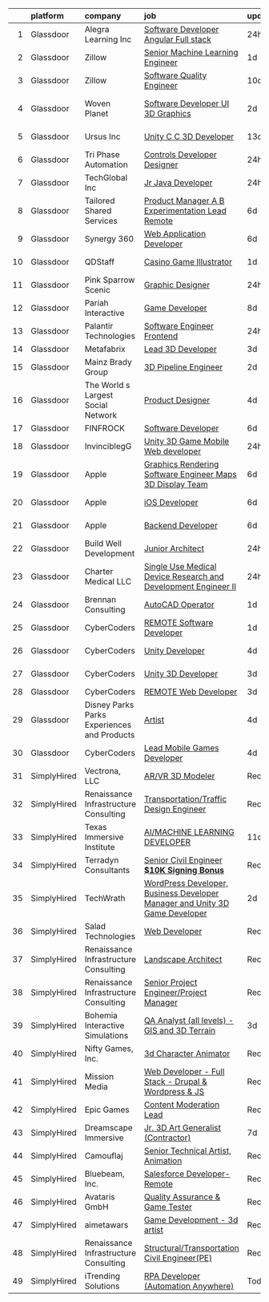 

|    | platform    | company                                      | job                                                                                                                                                                                                                                                                                                                                                                                                                                                                                                                                                                                                                                                                                                                                                                                                                                                                                                                                                                                                                                                                                                                                                                                                                                                                                                                                                                                                               | update_time   | location            |
|---:|:------------|:---------------------------------------------|:------------------------------------------------------------------------------------------------------------------------------------------------------------------------------------------------------------------------------------------------------------------------------------------------------------------------------------------------------------------------------------------------------------------------------------------------------------------------------------------------------------------------------------------------------------------------------------------------------------------------------------------------------------------------------------------------------------------------------------------------------------------------------------------------------------------------------------------------------------------------------------------------------------------------------------------------------------------------------------------------------------------------------------------------------------------------------------------------------------------------------------------------------------------------------------------------------------------------------------------------------------------------------------------------------------------------------------------------------------------------------------------------------------------|:--------------|:--------------------|
|  1 | Glassdoor   | Alegra Learning  Inc                         | [Software Developer  Angular  Full stack ](https://www.glassdoor.com/partner/jobListing.htm?pos=101&ao=1110586&s=58&guid=000001814c653671b3f232bb0a29cf74&src=GD_JOB_AD&t=SR&vt=w&ea=1&cs=1_78f32c7b&cb=1654844110827&jobListingId=1007929843074&cpc=AF02A8F32FEE2001&jrtk=3-0-1g566adkv3c4o001-1g566adlfgsq6800-fe71588f03acf390--6NYlbfkN0DeXU0vMxLyKhfauY-dgUBa_3v1DHLtGGo4EP_Dl8CiY1CXhE0AlsdbQP8F-HUh3unXUbXDM6rIhtB2tbbH9VS37BVq46Fq_-1l6W4l6zs05xS_ibQQEDnONg1Ba_j71sVkslaJYzG_GPok2xdaYvHCpx0FDBly0swwunEwOeW2ctJNjF7qDLmZ_hjgpMDlSROdp5ihTZovHx8rDwO7EffyUH6anZ1k24jOOFRJ2r1JP7kZwGh6SOtndNcLq07JdMlh2STP5RK47UWzGQpyGN6O4II7_p2XKvFmZUEMIMXJWhK_64p8wFmbjmwvAWvP5hQG8nxwVTXMFgM-elCDPSlPTK5W05PgoYbhu3CdIuq76v_lLcI-3ruPCqvv9Dgyb3hRXz79OQfvyunyJgj2NQBC_qBz1DJytB7OhfoABnM78TD_sUH-tPp3zQmDSCLXzrXEZm1pweObYleGDpI23CrBW_W47b2dBWmwMnG-U_Zj9sAQW1E3t0rbJkjUghP1AgrcEWVIOz2jWQ%3D%3D)                                                                                                                                                                                                                                                                                                                                                                                                                                                                                                                   | 24h           | Provo, UT           |
|  2 | Glassdoor   | Zillow                                       | [Senior Machine Learning Engineer](https://www.glassdoor.com/partner/jobListing.htm?pos=119&ao=1110586&s=58&guid=000001814c653671b3f232bb0a29cf74&src=GD_JOB_AD&t=SR&vt=w&cs=1_49501854&cb=1654844110831&jobListingId=1007926672058&cpc=334ABAF5D42DC775&jrtk=3-0-1g566adkv3c4o001-1g566adlfgsq6800-f58bb90c6c853c40--6NYlbfkN0ANMurRYyPEXg08u6OamUd1Mvhk-zhFSGYIZgoJR86UvYL2v6MoUqae-sD5DnU21voPyVa6BoluDOKKO4eOqrhqm2nP6t8f9QUM8ccbvWuZPkyP4L3Xg67YwgqoNRre8Gk282CO5XQrI5dJZ52fhQgoWHTf1ATirQYRl1nAlvSQ3ipFjwWg4femUJ7Z4OHW2WT6sVOLmQoI25B4Zv4FfvQxNk6-1dPxa9I7j4rJJbFAHlRjSqRaOd0EWRSFWy3L5Rl1kRJXbQD3guLzc9dvvA8jfJDFX1KvJ8de-1fm-RH5ftVCikDseEDYotA9qForSNkpnFkTkA60eB-cX6XBL9Xr5Gbjj6HRunS8OyBgAVCesb4R34-wwuD9gu2rQ1SSeKMbPzFNkKKf9AQqEfFT_cPVl7CVAcIG1TREXbarB80V-J9A-pkgIUtyIk7Czode2t4_DRshEZGP0qfFMvFIJHf7JqPykLICG8w4bRu6CeyMlUbVQe8T_pi5AlO3QNS9SkjBvbyhDMaCl7G2TlNvwFu9DjmzlP7Bvwl2wikoE3X1dx986nDub5WBjcOmYsIQSQkGYQvb2KGZSzgkF1WfB-5zf44ztvDAWHJ6rBEtAE8-EkjQwsWEF79BYuq-Wssnc5P2PNKTa2mOFcjGKgwCVUpBkKhejSYRvNVBAqLMa87OR7Nnp_QT4E95J1XKvNYRc49_YeUsSY6rQOmsbYOmV9S42Hm55iM6MG0j6enVFwZ1UyQ8f_wF6onbnfZbjYd295AGWSE8LRS_Zad5l8w86sC1mUzUzz09YgEY5-g8zx8G5LNUpjkiEUEAPtkJy7Hmcv25jixKLRWDIG___n_6735c_nzN9932RmjaVodDMdyoHFImC1N1DEm6MFIQu6hJQrw%3D)                                                                                                                                              | 1d            | Remote              |
|  3 | Glassdoor   | Zillow                                       | [Software Quality Engineer](https://www.glassdoor.com/partner/jobListing.htm?pos=123&ao=1110586&s=58&guid=000001814c653671b3f232bb0a29cf74&src=GD_JOB_AD&t=SR&vt=w&cs=1_a0d0886c&cb=1654844110831&jobListingId=1007903539024&cpc=AC285F3A3ECA6BB0&jrtk=3-0-1g566adkv3c4o001-1g566adlfgsq6800-f94e7cb76e16a136--6NYlbfkN0ANMurRYyPEXg08u6OamUd1Mvhk-zhFSGYIZgoJR86UvYL2v6MoUqae-sD5DnU21voCeehaqxgPBvv-vrK1iUHYP4IrhvIHOqpMsvD-S57RtHKpCAnPqvabcIrSbRSAiZTkezXMopQxpTTHo-RuVqASqzQ6Cbw3QEU4zMjC6LdoKs3E8crLZevT1Bs3SMQA7b50RXo-fELfb0kfA91aLdb8HjzgkE_h22WAwSPyjZwWcvsYUJTn6qznGF1a7folVx0rU_9hqSD6_3W74Cg4sc68mccsgc7boIJL-VwJmkLxJD7O_vwoWCPCfN_BckeKuDm6kMBT8bd-jLWo9d0Kh-jusSCJSAuGfCiomU8kXYD0pom3-nQN7W4wnDLolr_5izYQCFgEnveXOCaoh6ILP87xYahNSlk8HAEljDX2G7eeCPLpGMOgUyKLWujhu9lvBczJz4lvVzUeQ7rxvV4jm73SXT_t1fOXU4gX07J3vpy8KnmLhZ_-UM6tUfudj6DtvOC9kIyNPcRwEp3Hlaj2E7IyZm1GgqDcqqLWqury-LiS2RnHwCNkzXVbO7XtV7bInDRB8JuxiL9zkK1Xda8QChot9jeUMRPU7DWHs8WP-pScWc7BCjy3vb04y_IL43KwxL9chGj7XGHomOPEqnP3gvCBUgUHeT7ER3UI2ZKQocNKgIV9Hv1Rz9WKJhou4uifpvNlQuKtWwPPs7Dqm7nECk7V0UjEaCjnDQ3p1DfYMq1NLqgn8lRGseut1fVel4FdzmLgk6yKRm3GypwWfJdSCoepS3q__bj8bk4-029oDNwEw06_XNNSRaTl8-ioadUSY3xrmMRk1s-j1u3GWXgmoYJ_syP2i2Qi5vCC9770VhCZm3u9i5LYYuMwct8MHgv_lIGXl6U6WzSUPzHUldv_Cl-72AaoRZmqpYM%3D)                                                                                                                     | 10d           | Seattle, WA         |
|  4 | Glassdoor   | Woven Planet                                 | [Software Developer  UI 3D Graphics ](https://www.glassdoor.com/partner/jobListing.htm?pos=109&ao=1110586&s=58&guid=000001814c653671b3f232bb0a29cf74&src=GD_JOB_AD&t=SR&vt=w&ea=1&cs=1_3fadad03&cb=1654844110829&jobListingId=1007924957263&cpc=20E46BB5786CE82A&jrtk=3-0-1g566adkv3c4o001-1g566adlfgsq6800-28b9a5d88495881a--6NYlbfkN0DSgjPPcnEdvoK3uuxfISLALE6pB1FR7YSHOr_tSg5_QCn410VK5Ds4sai37YL-FnFQsRRoouHb3ov-82YCWqClZ54BIa3EZumk2cXgxyV1LbFm_9j9_PQ7pMJF3yRQRye0MKRZoAT4n4QesstjMqLrEOVJpPfsYZz509yyu94iP0AU9Py5fHyPkBHAgOqCAslh6Ngj5bX5KW6tMEqvfr-zCEiXQpAuiCB258awcFeYGHC_dZokxAPEfsPY0riOBWwguOYUj4SoCgSitoWrjrFsFKAMkcCNuZWUqPCjIldM2DHyQEiytD9AGsvvzflWDL9sbxkFZ-ke8FJAuFcSunY7KLvwXUK9gjn6oqpNN5XnpG1Y4SpQE__1hgq8HtYC4fWf2diOAHjTYiy-TzoJdaK9C4QS83kfwpNs8ScR5iItxb7hFkb2qrhb49KUwJh0AZYbqmvlTNMq5I4fH1BINFF7GWZoGFaSkdsQnsWrEouYIMbuZ0gNOr8UG1T3_PgtFDxjl_OSAJuTBBXvYpk2tvGfStoa8ZV6B1TRxOsICtm7Fu6j17IjB6ezKHM7WG8oTvGUj4KjkmRINQ%3D%3D)                                                                                                                                                                                                                                                                                                                                                                                                                                                        | 2d            | San Francisco, CA   |
|  5 | Glassdoor   | Ursus  Inc                                   | [Unity C C   3D Developer](https://www.glassdoor.com/partner/jobListing.htm?pos=126&ao=1110586&s=58&guid=000001814c653671b3f232bb0a29cf74&src=GD_JOB_AD&t=SR&vt=w&ea=1&cs=1_1541da6d&cb=1654844110832&jobListingId=1007899085214&cpc=9C2286EA3771AAF6&jrtk=3-0-1g566adkv3c4o001-1g566adlfgsq6800-e94ba3e8f5e09dfd--6NYlbfkN0CT8vBT9H5mqECx2dfLV_FONLPDKpIRssxVwtj05Tmm4rA5I0VNOPdM1oYsK66ov5pDGOLJHGnDLBGJyQ1GPi5-bziv7MwQqUEBr1DOUreN8GzYgEC_gJlyWgSfTpdGPPjD4QSlY1HIR-NFpcoAXS27VgnrBDy-bqdhYISd3i7bD79cjzAdSEJN2VeD1TohrI3Kl6f4QCjwczBeNwLH492qEibsIYUqUqv1obeyjhm_U6tXQQQYMvB0oqKZB-4clx3_VDDAtfbIzk20XcGIijaVf1iB5mIjDtsGc4bWVqeZW3rlvCylL6PtwqdlxRLcC_tusSnNKVurm-c1d-GjwcYDbIZNJ-DYqS4hw0VrJlq6llBSDVc-Juf__BadU0uzlxcgotLz-PTagkCbRMooCz2tqROxSl77ccmnRe8YFBMa5JaGtHwi2RJKsPo6Q8-wOUWNO2badF__AL8lRiR1jB6wgrkY_tnA_IeFTvDxZhrC81D_lzWPcFI6fRR5ZUwzHCUoQHCzFiIRJRZLB28Np8LnMXi3pqt_NBTEBGAVqWpvlX9J3DOm2olZb00DAAG0oLbxu7yRXkKhWaIhGS5cYPP1hokYoUaaHXMsnt3M26NOcRl6OHWSiSA3cj46xPfaVvlG4irolfK9IFGKfeoumZiJ-Vzu-EjJR6hMh3z318LNDpF2qHCsrtNaTdQejTUAg_IJFhSxWw87S8VqvwXssRMKiFzvfrjuAAG8aw2BIDH5KBYzjmaKsg53dW7kY1GSluKArM9vCKxkqBNMyeiTPFga9Yx3NFW-1QMu-gKQIqce4z3UCS0_DiOMn5I70skVx5sJoVMSNIi63gi5ZCq4e9unHXRnJBzdY-hy9N_nJDR6EwxTYo_RWwzLqr3OGshKlSqXsH3u5tbnJlTsk0K0ScQM0aco8d031oh-eb_C8xcvoUdcrxU9WnjPN968XKdDsHk_W-SGFik4cdkRHYIXR37EUPtvJdl6mzcURh_DSLG8TibRILqhDPo6hUfgx-LWb9E%3D)                 | 13d           | Redmond, WA         |
|  6 | Glassdoor   | Tri Phase Automation                         | [Controls Developer Designer](https://www.glassdoor.com/partner/jobListing.htm?pos=113&ao=1110586&s=58&guid=000001814c653671b3f232bb0a29cf74&src=GD_JOB_AD&t=SR&vt=w&ea=1&cs=1_7c1b19f1&cb=1654844110830&jobListingId=1007929589923&cpc=C63BD00756FD6F58&jrtk=3-0-1g566adkv3c4o001-1g566adlfgsq6800-8d09f9d010f490e1--6NYlbfkN0CQHeUUtLGxbNXNNCq4b50bH12M23EqutfZDlZ6wGjpmrBKi_qnYVUVVgIsr62hq1gjo22iELGN0UVh9Sm4u0O9GeT2zcxFZKmTdAvU2uYp3OBEwZrLqEOKcWfwFIzHGUple8ux9dcBz522AmxI7ggpR0cqKuAnP2AxPppPIE1EFkWI9uGf5iJgS3MOXGyrbSHC1Glk1vupTwz1l9JU6C76kn3GMYDgPABpRilrrgO4doxWu348WxmL5O4TVqns-jC9H06zn9liJrbYI91DF6cAEq9T1dfU3hPcD3IPNt0ue3lzol-eGsuBNwAGHmRMWBT9Q3uLwWOGjC4woSMNLWW1ielRRrz02Joh-xM9ZsT_Q-Jz-kF_2O96L5NrsIRKbSnKFsC_mMPhDp2eJ5-4Tkk_kBSP-rvL1Kaaeda_6Tww-Lss8P0hQGC4MAEavauisoxW9fcwMmEmyMsQ5wM7cNGoSa-xy_qocgDADVFf1LVZyY2uLOBfdF9Xue-sEbdmFek%3D)                                                                                                                                                                                                                                                                                                                                                                                                                                                                                                                                              | 24h           | Illinois            |
|  7 | Glassdoor   | TechGlobal  Inc                              | [Jr  Java Developer](https://www.glassdoor.com/partner/jobListing.htm?pos=112&ao=1110586&s=58&guid=000001814c653671b3f232bb0a29cf74&src=GD_JOB_AD&t=SR&vt=w&ea=1&cs=1_4ac2328c&cb=1654844110829&jobListingId=1007929309014&cpc=280AB1FAEDD8D536&jrtk=3-0-1g566adkv3c4o001-1g566adlfgsq6800-65004001ddacaed1--6NYlbfkN0C-q6iYe66_FLQy3U-sZg-V_VpG3fQBKf_hrSCPEHFKv3DtpHCCWyd_ALlnLXUaebrYZfbf66vD25OD_n5n0M0o8n1VKLxFiOOdzupOky8GPjU2VkAxrDVqqvZJ2TFvCxssQbY-oFDByT6O0emYP8uxJv-4ht7Y_Skr8nqL7AgEqi7R9ezjzOLeGTxi5jcdh12F4LE3LpVFKfhTtACrHsH7usUVLOcjiNJ3RtQ0W3jI6TWCv3H-BhwJjcL6fXAqTftHgcI5bXfpEPuXGM77dOjnvXWajtd4N_nsUTrirtq3X3K0vhyfY7BlL-7N7eayc1V3WfKkZ4E9l9UxvjwGWPqvDArNj7BU2K1A_voAlhgV_5Ta8pmAnjD2KahuiEd-ERtFTdoypQBDlA-cCYhXezaT5JCG9NKo0uHLml-U_dkbbrXakn6QvcQdRfVz6y0I8Kzl5vdF9H_V2gB-4QTgDTct-h_rTfklU0rKz5X-ihILZWXSZXIwWF-tXfg6zPzIDPYVjGoN7g028w%3D%3D)                                                                                                                                                                                                                                                                                                                                                                                                                                                                                                                                         | 24h           | Silver Spring, MD   |
|  8 | Glassdoor   | Tailored Shared Services                     | [Product Manager  A B Experimentation Lead   Remote](https://www.glassdoor.com/partner/jobListing.htm?pos=116&ao=1110586&s=58&guid=000001814c653671b3f232bb0a29cf74&src=GD_JOB_AD&t=SR&vt=w&ea=1&cs=1_48087574&cb=1654844110830&jobListingId=1007916655961&cpc=07D58528F3898F33&jrtk=3-0-1g566adkv3c4o001-1g566adlfgsq6800-be65ccadc094e95b--6NYlbfkN0DELCg_S3G9_8g6W6HoqrIAt3gCrlnXlT-cExOrTR-yNglw4qW4531gctsQ99vGuTpowmxEVmCymgVL6MnKHNg6sH8_2iKiRH8DlgrJY-EYd22hP2aMkMvqKJ3EPSr3fhAlqeVmiDW2wLZUA_Ez3R4Cl_sdUhIyrj5bazX_xNK-v1oAQIr5iuMX2KIH7nJDfbxsYIPDw0GNldBBWyib6ienDMuqC-hewcUmvdqQigAPsv5My_dz1ldmRVx7HvI_TNMMJ8WCLNwP_1qnffzBSUdXGuuF7PadwBzA_4D4jJAOU9MyeTDU7JmL1cJZpduQHWyOai0m2bN9WRWIFwN0O71kgCe3sWHm4ClgZa4aJrn_6LlqiT_SJsbNIRFKuPFwWRP0u8RY9kjlbCnE7cKohvc0apZujGHBlHsGI5Ed4P7pkCAMLsyQfbCR0l-LcVBZIIEQHvbCM06pbR93oUl9XWYvrhrqPKh14mbkPj06xEANPmFBWsrgXnPfAS9A6Aly5pxR3_ZjR_K_RRaXy5vDFnpFwXgR7NQrXmhjyDvSkeMrTS8nWkU4Xc9J)                                                                                                                                                                                                                                                                                                                                                                                                                                                                     | 6d            | Remote              |
|  9 | Glassdoor   | Synergy 360                                  | [Web Application Developer](https://www.glassdoor.com/partner/jobListing.htm?pos=110&ao=1110586&s=58&guid=000001814c653671b3f232bb0a29cf74&src=GD_JOB_AD&t=SR&vt=w&ea=1&cs=1_2d3a1eb3&cb=1654844110829&jobListingId=1007916078773&cpc=5FEB1BEB8E14EF52&jrtk=3-0-1g566adkv3c4o001-1g566adlfgsq6800-29ccddcbc13599f4--6NYlbfkN0D3144mSAre_s2DyY13LhQs0VT40Ny06JpOHOzDNPfCMOPtH0hK8WyPBEVs6-RgPgnDufC31XtsuCJqo2t82BuI4oDEEYmSSiJecdWdwZ5OkPEEIKfQITnmixD97aXNUSMzjoxhCKQuq1KRbgfrOJ90P5KGiPcJ5p4rhkZ_0KPveUBLie4BHOSvCqtR9KEzhcXEDuWkHQu-6_mjRuz0vFin5RFVDSCXXLNxK-2byq6QOEgsWUmy1ttAa7QbbXzCjqMquuazNntQn59HmGcDVbBEBoy2rKPQmcLimSXKvnwWkIzwVO5Lk3CWw-RSZI_d-G5-hupasZuNcFc9rW--iWMO6nXTjJ5E3y8f3C6hj_6khKiuXmhx2Y_uEq3dj0HW2zNXJ25eBixPxCnCvUsZntts9ljfcLiHrd44sj7dBjpZXOdttjkFCNfKRpTDUzjifUYdzBaaBAgIgm5OYInFjdISNQNxlv2eZRfGOE9Ao13TEfo2anqTP5MyqBUCBvDgoAw%3D)                                                                                                                                                                                                                                                                                                                                                                                                                                                                                                                                                | 6d            | Remote              |
| 10 | Glassdoor   | QDStaff                                      | [Casino Game Illustrator](https://www.glassdoor.com/partner/jobListing.htm?pos=121&ao=1110586&s=58&guid=000001814c653671b3f232bb0a29cf74&src=GD_JOB_AD&t=SR&vt=w&ea=1&cs=1_b7cfc166&cb=1654844110831&jobListingId=1007925681459&cpc=1FDE87803EF93CD3&jrtk=3-0-1g566adkv3c4o001-1g566adlfgsq6800-e63c32287e53ef2b--6NYlbfkN0BK9GXDcakwdiqmeo8o-2GvkYnmPkq7xevAHdeF_847qgEqLohpJSeR2Dnm78J3U8H8O3cWcofIO70AJcWixlFJnvFYf4giE1fFFkwuS-1hvwGaV5KleI9pdBv521xfIEloftKi1RxKA_cOAC25heA2F6bp6_LjfMi_nyHahfMOHPtmaYXwDkdk6Mlr2L6arVUNx_qSQxLZoGLHpo9Taup6f04OVvegWk_1XgufEEKuodz4F6g9ETzawixlRxfRpsvsQlsfSkXfGmtkCiJqoX3k3rfOLmL03N9IUenYagzf6C4KgI51O9I_zZq63eQW6Tk-1rIxhATwyeyLym0ZRbe8YSUsV9kWXKbIxS1A-hZ3hxW3SkqTcKEBZqrVvWu7jM9FMzeonab6izWZwZ3eWjB8jrWT-cyn2sYoFwNm6oBHfTw0zx0uLauHDYURrD7R2bzB5y2wbnesTHC2xvDfxg0Stqu_CSdJbi6Gql0Lkh-2DQ%3D%3D)                                                                                                                                                                                                                                                                                                                                                                                                                                                                                                                                                                    | 1d            | Escondido, CA       |
| 11 | Glassdoor   | Pink Sparrow Scenic                          | [Graphic Designer](https://www.glassdoor.com/partner/jobListing.htm?pos=111&ao=1110586&s=58&guid=000001814c653671b3f232bb0a29cf74&src=GD_JOB_AD&t=SR&vt=w&ea=1&cs=1_e264b9eb&cb=1654844110829&jobListingId=1007929405939&cpc=923E3B470662C757&jrtk=3-0-1g566adkv3c4o001-1g566adlfgsq6800-5c8366d5818b83f4--6NYlbfkN0Dx3r3E47sSe5bB3PIy1uzBZvlB7xy2NhfhZMlxQTsxrNljbzALwoFlrewdAEbT_BjWf_UJaXqjfl1pwidFlsDDb-VHqssV5lrL2vhB7EjWSz8ZtgTl2aW1o1y2E6Qcmd0kn0UG8s_4UjskePX8E7NFjvBjbRW6id8AAgfWSLxYpZfaD2gNEfZKOASrvNhupef4JHE_r7cibK1rU9JaUdGlZsvYNBGrQfWaLSaxvzGolzZiOIKK6VXvzFNsun_eqKkhnBNvAMheFOOikILBFdmxIC6b2-l5WV8F-fQUNr7hKWd-JvapKihPAcB0DvcSH_EY0p7DabSpmLIxzZvRJyTWz0Kzliq62kVsBWWuY6OeOaR2k6uzXYoOkRPbOH49N_xvICCLXMQr3Z20xxmn7kbVhHYKbrJrdlRa3Z7Six_pJxhoe79PwPadaN2YHtKaETMTyLTZgsoDJ8lGuhUaKepF8PaILgqgu2yudz3vfN-Jr35JetU5jueOSXDAt474TeFb0OgTQhLH7g%3D%3D)                                                                                                                                                                                                                                                                                                                                                                                                                                                                                                                                           | 24h           | Brooklyn, NY        |
| 12 | Glassdoor   | Pariah Interactive                           | [Game Developer](https://www.glassdoor.com/partner/jobListing.htm?pos=106&ao=1110586&s=58&guid=000001814c653671b3f232bb0a29cf74&src=GD_JOB_AD&t=SR&vt=w&ea=1&cs=1_4a5acca5&cb=1654844110828&jobListingId=1007910497616&cpc=D39918EEEC7506B0&jrtk=3-0-1g566adkv3c4o001-1g566adlfgsq6800-4d2685c642961731--6NYlbfkN0BBGG9LMNqL16EzDx9S3nKk4b6IwprgSJginr0DZD_oW-LxatidhHjS4P3_5EjShmhzwsonSR2_V2F8JMWJbwjba8XWc5lwGNhNl4SNeOpHYBRFuSPhRIt78DK3aF4WVE-4y1fkn_xFbWj6yS-mZSJPHrU9M6MHJOf6odO2OrWxSU9hPiLT1c1Xr2svOeZ8ktumGomdVV-UNyQWw6RA9Tsd70jiXDU2BuuuAEj4d4WBGX97Buf50KzxpBHpg316P3PdC419pdVaBW8xUnIIGYOFbIoQ6TJQNGoDYyu7SEsgMvWCMo-RtcwYtfQ85MwDBj9V5NI1sC4iIggIKYiHAxbNfnKDB-KGxXbgAWpMBLsBfwAlgJ5tbTU6V2IH2VWOQUUsihZC3qGy1dNJNhNmwwcZ_fHttZL-b3_cvUxOZc8FtNSo2FwfvkylBBVbgPT7knc8UVDDtVLybOEAWfp2wJArvgMnIDduss62iWIVgrX7m07k0mqlB6_ipUETz4vHCHI%3D)                                                                                                                                                                                                                                                                                                                                                                                                                                                                                                                                                           | 8d            | Brooklyn, NY        |
| 13 | Glassdoor   | Palantir Technologies                        | [Software Engineer  Frontend](https://www.glassdoor.com/partner/jobListing.htm?pos=114&ao=1110586&s=58&guid=000001814c653671b3f232bb0a29cf74&src=GD_JOB_AD&t=SR&vt=w&cs=1_1f73dee5&cb=1654844110829&jobListingId=1007930207128&cpc=92BEE8AC7E71C1CB&jrtk=3-0-1g566adkv3c4o001-1g566adlfgsq6800-a50c63a3bd3799af--6NYlbfkN0Brd2bbJv--kwJLf5E6dthOUocw0FyT9949Kzz66cUevmgVuLUFWYj_raqBL5h1rfaU3vuMjCM91gnsmKD6UNkX5nHIszbWa3oAJfeziFkNgyB5LKWfdQyvKx4OtsT51lNKuAhgqzn3h1tPU8IGWRveQIG0_ppnUfW4mwh1uCi6N0K85J_W9PKXONw7yGt2vDfa2eTc5qBGN9d2zA0f9vSKEIOzL6okXy4r_F8o0AVvOXvFcxz5NK-J_447cStuSFlb0w9d_AyZLoosIkmdeswwgx2M7wg9lSl4hmC9ESvhppxUeuDpsTbToVPPF-i7ReFHyeRe0fF7quPdN07EcM09lYszCC_ekt2E7yevV25zTRZ9gdqKdbVGAe2rAQnEXMaVPCd30epUL83P_wOInRrQF7Y3yJkjT3FAH8QyIWM74nRsZ1DfkN86mOQYxQR886M%3D)                                                                                                                                                                                                                                                                                                                                                                                                                                                                                                                                                                                                                   | 24h           | Washington, DC      |
| 14 | Glassdoor   | Metafabrix                                   | [Lead 3D Developer](https://www.glassdoor.com/partner/jobListing.htm?pos=102&ao=1110586&s=58&guid=000001814c653671b3f232bb0a29cf74&src=GD_JOB_AD&t=SR&vt=w&cs=1_289717f4&cb=1654844110827&jobListingId=1007921470273&cpc=2069669CCECE0501&jrtk=3-0-1g566adkv3c4o001-1g566adlfgsq6800-8f23bbf1d05fed2d--6NYlbfkN0B9-418cCXRzcGI1omC3v1wRgm_AezucpluatJafpVZg5tLBFTmiP1LYryusOQq5x4tbnpLUp2LsG59pwuWUC47fHq5RB7KXgVyaHnq-GhPWDKQcdvABMSbzvSdxk1G8Goj8UGjqZ8iLP0z5d81L8ntsDplyGWLBw1AygSrWCoVn4dsI3nt7EbYbOCnwwTm71aV2nsBqKSMEhadvhKf8dM5A0h4tAHpPEVkTwTFA_pZUizeujqHeBAZHSjQjJ-gsMWosvpxos8ie4PIKSf7cLgJBNGBBwjQ_S9nnxfObQcfgBZW_V-jzRMCu1BlaUVoEs5I25Dsp90A8p4maKzDymAMs-NwFiCrGPW1VDEV-GFp-VTDiP3AGBarPwRNpZnz-h7ldnKa6WmNVVHIbLR3OlJ0aNt1GTfA3ElbnhCKih9jMELp0e-an0lB3f9tLMtEfxHVoMjt3qUZzUHd8RWY3BQL9Y4huAfnkbsbmpa1P_ZhpoWWGGy2k2qNQhyaHU7iSQS-Dtx3wrBO8rFFFMd9OmI_M07CBHmDZY9jDYCrfSMeiTOqQJJj-B5iUvjrmzwENPr1Q1ZcB5TvirsIrvYJIo8DJwVoEND2b-PKlElSp4cIQA%3D%3D)                                                                                                                                                                                                                                                                                                                                                                                                                                               | 3d            | Remote              |
| 15 | Glassdoor   | Mainz Brady Group                            | [3D Pipeline Engineer](https://www.glassdoor.com/partner/jobListing.htm?pos=103&ao=1110586&s=58&guid=000001814c653671b3f232bb0a29cf74&src=GD_JOB_AD&t=SR&vt=w&ea=1&cs=1_a6fbc280&cb=1654844110827&jobListingId=1007924023769&cpc=BFE8C4BF51BDD557&jrtk=3-0-1g566adkv3c4o001-1g566adlfgsq6800-19e69a8eea02e56c--6NYlbfkN0AmBvT8mmb9xI3Fj7UxKkF4Cq8RZh4Va6i5lMeIN2RcgGASh7aFhimwCXUNgOpzN1fbJ1oBdpr8KHMtR0CV7Zq2RullAxWIL3pE3BDWV59ENUqakRDszZixYKhBkXpnqpQvqe1fgrLdNWUtqdFStxCtFPy6Wabm9-W5fOxJtdZMS8_ygq6xyQ55hH7eNBwfvRrZtsMqH9USX3bFUkCF3hAXSna937zSQb7b7DoHqBpdx7PsXMn6UgesXW0l1o98V0SgYX5GyI9lYkXJ_233Q4ELGs2jESdfNhhUao4XCrC7JLZKH-09Cr_cNpmKy4Tc_bBFo1RJNru3M7QyVjmvw10aIgefMkagn9X9pfEDAxDyXoFP1WPTItdnDfLp7Sc7x_RPu5Ze1d-QhxTq2FrFm-cDInVzTYHIUghKhus9IbN0_14LTnRZGanCp5LgKZhPljH-SuEH85cSwXC54bMDGK2WqMqsgqoHnHOcVER7EBM-ehVOcQxMz_HLywpAOACdWVGr96K6qCNL-w%3D%3D)                                                                                                                                                                                                                                                                                                                                                                                                                                                                                                                                       | 2d            | Remote              |
| 16 | Glassdoor   | The World s Largest Social Network           | [Product Designer](https://www.glassdoor.com/partner/jobListing.htm?pos=127&ao=1110586&s=58&guid=000001814c653671b3f232bb0a29cf74&src=GD_JOB_AD&t=SR&vt=w&ea=1&cs=1_450e259e&cb=1654844110832&jobListingId=1007919778634&cpc=0C139D4CAD5A6DB2&jrtk=3-0-1g566adkv3c4o001-1g566adlfgsq6800-b96dab85b70c811e--6NYlbfkN0DSgjPPcnEdvoK3uuxfISLALE6pB1FR7YSHOr_tSg5_QGIhoz_2VqUepdcKLBLI_zRrIAHopU8VcXiN2K5WYzQuzRXubOlda9syO9xU-UDS0E2mKqAHCFZibDgmlYl_Q6yAHMO6EetpMb1WYliDo4pMtyXiqHtqWraTYDMfl0iDtZ-0pG_RO-4Bds2M4GgQ7gaNt3YNvFOYX8LlHacdHP-D3Bz66RATBRGBMiGD-HPTNeMv6WIr9xqOplLcdi5t36sChzoBTPDY5_YDyEzjlqj8H-7udupdTnKSZUqFVNC_dovPMeHkdfiNwP2-doE1KhzJ3p_yO0Q8rR80E3PL90yAx2yyJvePTsxAD6Vq4XM8340yVwsw339U3sjmKhXyRdF-mhIGpv8-T9o9cXLJtkZtl4Z9jZMPTrumdv_YpowumPrcnus8_miA1vX5m6zcGTjm2teBt8RF7LEfgLxeIzIBq3hSMjeKXa0V5MLKTRix0XQkg_9XOusNHWWCOjmEqPD8uXM8ii5qBb51KoOJjSbJU2Lnlm73s--np9HMCwAHhfq8XSUYTCitMPp9gNBl1sKiCHgCJej36Khp4435yd0V)                                                                                                                                                                                                                                                                                                                                                                                                                                                                       | 4d            | Los Angeles, CA     |
| 17 | Glassdoor   | FINFROCK                                     | [Software Developer](https://www.glassdoor.com/partner/jobListing.htm?pos=105&ao=1110586&s=58&guid=000001814c653671b3f232bb0a29cf74&src=GD_JOB_AD&t=SR&vt=w&ea=1&cs=1_caef7045&cb=1654844110828&jobListingId=1007915939256&cpc=0A88B0016E52E137&jrtk=3-0-1g566adkv3c4o001-1g566adlfgsq6800-1cd8cc764be7a5c0--6NYlbfkN0C3s6SQssVyjM0TBjXC5cY90NsFTu6k7iXDnyh6Xjam_YN7XQxmbM10FTkIBffx5sr6xSNuLsw3fTJOor70f4_jnZ6M5NSozn_Wojce9YrZ8YC-oaDV3OGpSK2nfYS1ZojVWmbQ9GHWuZ8nXqmrWGyW2CUdDHwUft3dIQvdU5QzOdrnWt8GakXrhZub1oj03S3y5EInVPejKi2m2sv7fyPiPFmbq9N6_vRKz4qtAoXvTrL22vOEggPBXQx-F1ffoYNhBmcXp6xIkhSq6nuv9B8jJoOd5TCKneH0TOsTMhL505SWL02XdYTbvWknY86gt5erQm-pk2YXVwWBuFW99_GrJNzEhNev3H3ehM31k9HnY6yqvpa6bEqsAx99Ljv1ojUTxJgY7ItSNjRglrPldqVCgxwpKH74T4zrrokf-0ma8q3Nedho0pSQaKdPtrlXmyxg2arEjQXMQaLJj-QbVvZWG8qiWSeAD460hMR6w6BXbxCu6cHKR_-YKoPg0Ml315g%3D)                                                                                                                                                                                                                                                                                                                                                                                                                                                                                                                                                       | 6d            | Apopka, FL          |
| 18 | Glassdoor   | InvinciblegG                                 | [Unity 3D   Game   Mobile   Web developer](https://www.glassdoor.com/partner/jobListing.htm?pos=108&ao=1110586&s=58&guid=000001814c653671b3f232bb0a29cf74&src=GD_JOB_AD&t=SR&vt=w&ea=1&cs=1_ff39f890&cb=1654844110828&jobListingId=1007929062516&cpc=3DB599BF2F4828F0&jrtk=3-0-1g566adkv3c4o001-1g566adlfgsq6800-17c005d29f98b300--6NYlbfkN0BMcPmEX1E7yOuH-aMzR8-fYhPkQo9_bevYM7Na4_hpwHM6DEvgKwm6ghaQ4rQigH1ZRHNugIw-dGK_TJ2hwJhZT_Aw2lrmVkWTBqZEAvyUM5ibVeEZPEQkyZ9pk-xlkPxyu8gWZFLgqYWZ9RL98FfDJrFvo38lLcDbmlSUlwR8Mxd6LLy2_8rNQ2veR-qhmDUXuDFvJLInGe6TsvFrbElsZg5e8_pjxqhvWZt8J8ZULOyEsiwGwCGpTZraEsQ7sfzJ1LOkA80q8OBgNCEpk5Y9RAaKXo2S_cJvY3pvmWrKvgbtuhYm1V338yCAFtuor6V7iPogPXbpqno2pisukEyM63pNK6S5qyE0y35eeeRmDqMrlg96ICzwxczFJoBDaLi9Mq8RvY_34xdQDJZ-dh2NpyxX1q2ZXFo8pj4AZy59Wo7gjrfw_5XaYoo6jMR5s6AOnQT-g-C7S-wR22Uv_-b-qe23uB9WRDLZVKAx9cTYaSwdy6-XFSLDdcaTk7x6YNkF-yGtxBgF6Q%3D%3D)                                                                                                                                                                                                                                                                                                                                                                                                                                                                                                                   | 24h           | Bethesda, MD        |
| 19 | Glassdoor   | Apple                                        | [Graphics Rendering Software Engineer   Maps 3D Display Team](https://www.glassdoor.com/partner/jobListing.htm?pos=124&ao=1110586&s=58&guid=000001814c653671b3f232bb0a29cf74&src=GD_JOB_AD&t=SR&vt=w&cs=1_9e100cc0&cb=1654844110832&jobListingId=1007917013520&cpc=AC285F3A3ECA6BB0&jrtk=3-0-1g566adkv3c4o001-1g566adlfgsq6800-115730a672136782--6NYlbfkN0BvKrLyj5gPmtZO9T8euul8TCxuuKNOtzRJOomxnwSEodTz2Bc-sPZl29JElYHfcoRu0fPF_ZzN6LV7MEA242MqM2m5Mg9WWpXRGuQI3ozFHZhQ3O1--k2_cTrL_vgxAdhN0oVzPkcAPlQKGdbjiVF5sXBcCkXUmiuL4ONRk1OArTexGSuZtIQmkrffEdiCCVaXdqWPYdZ-TqEzoOzBzKiBK9zWUJ682vV31zpYek1aQVXXAkRnCJbuNku9KGN8K0OpWby9RZOIOcpVrVG75pywMAx3SsqBRqB1i-YfRZlSCUnNlNF6B-ClQsU4cwuCEULf-2JIAVYrSvlAvWkPwEugNAE4-nXxINX8tXKT_2vkBVxG72kZMs7Tfn5yyuBb2ei02RlBqE1tc_6Hbr9nYESSJMkYSD44hXWxgtP5zkXOfxMCYtvds4cBeUg4qbRztyg5IRBFNue40q-5KozAe0zYZ5v_i7TvVlTK1jwJz231uFaNzpOwuZDq31ewhNuIE37EIcmMXuUukxsRbU03Ui6XY3uMl6PRFDZnDGnLO2IkLo0xdRT3oMxUsuE_T_Uf53TJsuN3XKGCV0wMdncfdVhFulnaddZZixX3aCx1OKwmSbMwWLOrWkrMnxiCPDNkM7yp4WirMTw5m0ONnahbjub1W576RvHkP7Di3Ai3h63V2ETZTBr1lFuE4O-lmZA2CRyMjC-Lj92m1MCoUTreyGn02QzaDVtMbIg2p_c5PXstgXrffsd3s5tUuIKQwrvRwHGb57QDImeCMinXhgEvS0CFfXxlTzacW43MkaNJ4bvtz36I3vEfQseM3OdW7BWq-JUXrhLEAtHSUpWL-3OQPELYaPZ5bpVRpDjBdiQ_zGe1CgCA_NVKNvwema6zErilPsbQGCkvWsTxm2ElNJJWp2cLBYV2oA7RaXr7l4xwComfZv30r9pyda-liN5eDsg9KZVpuZ5_QOknSzBn-IjMIgyndVDpdvq7KiftunGVJIW69YLp0J0vQZBR) | 6d            | Culver City, CA     |
| 20 | Glassdoor   | Apple                                        | [iOS Developer](https://www.glassdoor.com/partner/jobListing.htm?pos=118&ao=1110586&s=58&guid=000001814c653671b3f232bb0a29cf74&src=GD_JOB_AD&t=SR&vt=w&cs=1_9312dc06&cb=1654844110830&jobListingId=1007917018211&cpc=B076152010A3B66C&jrtk=3-0-1g566adkv3c4o001-1g566adlfgsq6800-3f2c080db2ff7e14--6NYlbfkN0BvKrLyj5gPmtZO9T8euul8TCxuuKNOtzRJOomxnwSEodTz2Bc-sPZl8WPllYOnI2gKGmARVlNo3t4AOAwMHghLOrF9D4jyr1a_iMsPLzcO8kGVXQf8kPtGlRL40QmSBH78PrEfnrqkhrSh_iowG2nvV6ixYH4fwneTh6laW7MTURThFR1BpiCmEvRFHbpRFqduAkkWQumOGnbPT3DguW8E7xHgIozy-beEk3mBBvldU9bkFWZfJ8dWQhzsO6oyQxmBKNPCdEex1FaKH5xzBW-i-6L4oxr58m-nTMV_MJ7gI-HEglpzpZYzZSuWFfWj05kSSOPZVPxPt2KxKPoETdg_iu9ywRwKCr8dlnv3zwpDREQBKrD2H3V6xml5-bmLtZ17lfIU6MlYSIRfEHED74GokHkW7WNdImBR8q79RYyAtUryUbYyKL_FwkKQYU4zN_WBYc5hU6WImsKlwio5H6nIetg4yuhAX1m9N96KT_HROv4a-BVpcsah41ksyLKUxV6NUv8kNkBZoTIoIRrkuC6-vtSUnO3GpclLIXBAeejfD8_hHZG3d_lBKdkFPXop5NoWyeK56EHWCbn1OFYKzo8Oj4aCFPn1QgWnDGdZuGKtlBN-p4my0Vi4AAWTR1ZIwpRoD3rCInmQfdn01Hg5HUnICC3V-qj0L2X64O4A0fXL7ClHVK7qcgackBpMfi-GYOewD_HTiG5CzPqs3Rc3GcNJ2UdxB26nzffWxw9psp5rzpIrdjRZycu02Du1pER0wZWij6mZa-Nj8JcRsp2hivElLGSIMvfdeTQm5W67AQ_-xVa11V0snVY6TKvhsyQA6zgIIhxczVztbOMzHDO21BplCRH6shBGheJDsljC5K9BmZbVUd5G7pwiT3bPLXizU65jhYoEjtBd2idojwQNZnzALuCr2Ii-0wgONbyX9uz9cLEEqXJaioyqCkUrSLWGH4dtyvaes6kbFA%3D%3D)                                                                                   | 6d            | San Diego, CA       |
| 21 | Glassdoor   | Apple                                        | [Backend Developer](https://www.glassdoor.com/partner/jobListing.htm?pos=117&ao=1110586&s=58&guid=000001814c653671b3f232bb0a29cf74&src=GD_JOB_AD&t=SR&vt=w&cs=1_acf1c8bb&cb=1654844110830&jobListingId=1007917014270&cpc=654405A9B1E0A9F5&jrtk=3-0-1g566adkv3c4o001-1g566adlfgsq6800-032c76917f009f79--6NYlbfkN0BvKrLyj5gPmtZO9T8euul8TCxuuKNOtzRJOomxnwSEodTz2Bc-sPZlC5mDe-NOaJjo2lqg1vkfF4qjOY754UNgrjbvosgyQ6NrP-d5t-HfuGm5g-T1VOlxDFfjcyTdPFv3zIyLSRWNoBaaCgHXb9bFWAcnNDq0tf00oDeykxUROp0MBou-uYGY8hmgDzkyj4elA9nI8fXNshaC-8FJKVvGoVIxNDlQKz7KVl-QaKqV-euTph48dbxpWSEuyFb3rBHhcdbza0nIIrEd-x8In_6kvrNqSML03gSZvs9H_MDjmXOfLWfKpBsi1xNIaN0oduhdlWCcJWQX2pT2jH_2_3IJ9CpKsByMoXv-JMU7YhXVQHUvM-1_yb9mL7kLHK0FG2je-d6QmZwgAk1uZySqX8WB_Z96sKmgND4A-BJbF7LftyZvlruuLvq93XWsxvySoKNJSdv0HUVp13VCMaAsY_lhRvFeEA948V3oR7FzFy0JUqPK7DD9IVdyHbxtMWcpgpuo0GXfXoZ41_8aQ6XA1FVVHcjoqzsV9ikXU-_8BlhrfMk5C-YYHZSCXnBh2ECj9GszvCEfcyJqix9uPYkBVcDNXjosyjVuyPbc_IxAawEXHEC0rZIm2BmxtjCxsnGqpz8-UbT82NQxVdCiLzpoyyBsYKIbuJXAa-l7cADvjNiDqgulnYIpzSCaJIh_-tnuIYJH6_p6lY4C6e2nXMcTy-affWluJi4VmwOTyKQwu01cgCZVPZ1hA-xn6Tc34kkAry_gqmzlp3-YBcV_x0tJnUjQ721S6FJmzPHC85pniEGR4DosdSYRLD3--kUTacZFOYGYnjcI1XTVYq4c9F16eAcqR2sYI_wE4FhbQS7laic_sIiCcu5sSSb-nKe8U1q_ZP31rGGsJ2gap1jmstVXcImpov7O7JMZTYNnWiJZya8Q45XCCczLdLgKiUsu_uy01wk%3D)                                                                                             | 6d            | San Diego, CA       |
| 22 | Glassdoor   | Build Well Development                       | [Junior Architect](https://www.glassdoor.com/partner/jobListing.htm?pos=104&ao=1110586&s=58&guid=000001814c653671b3f232bb0a29cf74&src=GD_JOB_AD&t=SR&vt=w&ea=1&cs=1_d25927c1&cb=1654844110827&jobListingId=1007929658533&cpc=3E2BFC0D8D8346C2&jrtk=3-0-1g566adkv3c4o001-1g566adlfgsq6800-f820df2182935d0c--6NYlbfkN0AS3oPsAAmCngCu4U51_2RxXyfS7TdWOFtWPOafNW52I9mnargnUyPFUi3dlkzOwLCoasE_4q7-LZ92GVO5WAJhVHeY9kPUGnDoDF26CPDsYWNyEous0wm3GAHHqV9r_xQsVhgoTYIM87oZAMZFzFlXZFGFTRlrMiTIopPEFsmSroOQBT52hp9CD0bWQMuqCcWJm6dBGPcU3kcDWEIb-f9Wfh-UKvk2S1Kflwhv_1NVuhzBSXFt9A9ly-lvb7PtxZYM0WalP2qa-g13omm0UpS9XuNzNe3oM6QtoYRGmdG2xI4F_JcvHYJKowzw1yScQ56NampSkOu0wHazLsoo5vicNvmx4QE2E3rhbyLyFxLzWmcZ-3vz9R2J_iJiRMgaBoCZYX32c5FGXzhbJ941sPT1g_PG3zUtorZxqPHYkbEt_OGkCI8F1-e4yoLack35QZRlZeYKVz1xBdn043pMRpXXbWmHOstG8uZoAiHzCrAxJZXyRyBCi5qXtqV0yH7Ehr_bkkgpSUn_QA%3D%3D)                                                                                                                                                                                                                                                                                                                                                                                                                                                                                                                                           | 24h           | New York, NY        |
| 23 | Glassdoor   | Charter Medical  LLC                         | [Single Use   Medical Device Research and Development Engineer II](https://www.glassdoor.com/partner/jobListing.htm?pos=115&ao=1110586&s=58&guid=000001814c653671b3f232bb0a29cf74&src=GD_JOB_AD&t=SR&vt=w&ea=1&cs=1_0c44c923&cb=1654844110830&jobListingId=1007929342027&cpc=545C0D17DAD7ABB7&jrtk=3-0-1g566adkv3c4o001-1g566adlfgsq6800-8985212b1040de47--6NYlbfkN0ADo4dAUZWGREmY_oWYtVaz82VP8h1WN5hjb_JCZf8L-skNCR8YLpbA5dab3ujkienMGlr9I5SEELxgfqwCc4cVT3eCgodic8HrDWd3hLhH4BTc0cg5z_vJ5nVTDOXVbpuNYc4hf5-_WXNLdrmR1MBVhpWfcH-6jzPnZ_RJ4lOcpHqCi_BMGKtaQaVWdpeS4xScnAvg4Yt3suxRgYRzAkRW7-1KUvQ3ThpOAB4Uo2EUnp-Ol2S35XO9hRER1rtYYMm_sX3bc0h78WwRwOQ14bIUVUymMuV3Mq1x57Wrbt9oVvqOVaY2BVl96GeMIggjF71hdFP7q5olFYAN87hXq1LtO4bhpeS6LpQvqBay16-gOOOYnhPJBVOpsGvljeYn6zUs8xPmWq-JW1XwRmrkr7OPF4MImGTe7ujHyUeLPkbDrxFEof2sAnjkX6EkCNakYa0hhcQe29O_83tqVFt4-Z4JgyOtclFkkEb52H8r0_ym6sichQQ-QmATR327onbpm_IsxPNiaVUp6jlFNC-aoNdav4yxtcxQGvQ%3D)                                                                                                                                                                                                                                                                                                                                                                                                                                                                         | 24h           | Raleigh, NC         |
| 24 | Glassdoor   | Brennan Consulting                           | [AutoCAD Operator](https://www.glassdoor.com/partner/jobListing.htm?pos=107&ao=1110586&s=58&guid=000001814c653671b3f232bb0a29cf74&src=GD_JOB_AD&t=SR&vt=w&ea=1&cs=1_7fef0342&cb=1654844110828&jobListingId=1007926318173&cpc=B6E9EE473EF69035&jrtk=3-0-1g566adkv3c4o001-1g566adlfgsq6800-af79c583b1c27cb0--6NYlbfkN0AY7tPT0iiNjSmIgu373pr6VvEa4C8a4Y-kENUDOFsYPnuIMkyfGxSIDxs_GceYYSu5U0USkTUGYRM2GVpmR23wE4bPcKxnFfyg9pld227jKCoCnxNqX7KTGhKBMLHWubWPovQax16512hJ5dMwVW4HwoaU93AMFOG6SXJ80fcbbsCpwmtp9kxHUSr3pXTdIiZbkIUHfsocRjHpFgZfAwyXwZWHP1MuiIrwVhcnLCUBz8NkRbnHoHvBT-41u0tJqLejywTVR7fH9DDbE9C2vyT7zQ6FAP05d4EK8lnwJ8uZRWrAv46i3CNbHqCJsM4ys7lntbB_6Q4bO-hpF1yhRv9tmsigQbmWaAh7IOHDMPOi7MjHwojlD4dffL9Nv4IQEVmzTuvkoGff5UStNGN93GFMIRlSmHJMcgl6p_Tm4sB82Xtyr7Ah5ih7k5IrZhS1yTg1qJTLnMmLYk0CtOKJGhvIcsFXkYDPPJwqOm47vxY7nOkzoFCZvgbhqVdJLAt2kHeh5COmHDbncz0DI8VuKtdG)                                                                                                                                                                                                                                                                                                                                                                                                                                                                                                                                       | 1d            | Burlington, MA      |
| 25 | Glassdoor   | CyberCoders                                  | [REMOTE Software Developer](https://www.glassdoor.com/partner/jobListing.htm?pos=128&ao=1110586&s=58&guid=000001814c653671b3f232bb0a29cf74&src=GD_JOB_AD&t=SR&vt=w&ea=1&cs=1_29ae2d4e&cb=1654844110832&jobListingId=1007926544926&cpc=FD1C1DA32C38CFA7&jrtk=3-0-1g566adkv3c4o001-1g566adlfgsq6800-93e0777446273df3--6NYlbfkN0CpFJQzrgRR8WqXWK1qKKEqALWJw739KlKqr2H-MSI4eoBlI4EFrmor2FYZMP3muM3qdBt929Cj46zLUU5J5XUx_5Kwlagn-NZW4iBSf73nreoYCXp7Q_HyVQjJgKRRPz_TEHFyVWFZ9Ru06LNg4xBE3GfSWUXBBmfoHSGH9fqd2j_hz1My2thSa_W0dhuRUpKSf2VcnF2DLqwGPdOV5s_gxlCPbJgiwE3t3x4GnU8cRl9-tW6CCZc8IlCLGvxRQ4ybphodGyUauxeQymRRRUEcXhqVMl-KwrX5dPHIYOhyVKsr4S4hgCFw_zBPcD_aj7sTBtTMBrVwy8H0f4ys-S4q0-LGgsQ66n-HnnM3R_dTE-NoL24FBJqokz1hbzOIS2y3UxTacxqidwYePUvT7qj5uqAlKwcL-coeOyXAW8qfzhyP4zs9fjWC_JIV4K8fn247IZ_pnnCgmgRG7Q_z5mBfiX2EFHZKMiwEA31v_bHmGtOtRKqF6nVSNjVrELbOVQ36jiDJehK4NHhW02UUrL8XpkLmb0QwKkn5d-8xWIAo0xqAn8hK3ZI_-fjX5eng_D18snJnV8JI4GQAdyEmW2vaIPFP6NYGmsykxe5Q_hn7-EOuMr0LyqyM-ZUTHNE_Um1AZpJPVeIQXASvYeLijbibZI1TPeE8be88-CfF3z0ndJM_kzwA7Q4QoJ87XpihIXhfLh4LsrBcC70kRGdnXDLsUCtP3jtRQ4wPbBeQt4oLohrfwdb82_I4zM_--eHc4ViOb5zsTHK-RsVXaN1tVnm-3gk4Y1jzmkh1dtLvb_2e222Q-w9wKVqTQfFZhGJXwlg6G2t5kvhQoSYiCWclifH8EgK39WRMyDlK6UicQs9OcorGmMLEANUKYeZy0KEhd0GhZ6p19EF-IG9dSzjnFlCqzsld2w1lNj73P_tEUR8QE8uDM2ViJY7DeoypYkQQA563p6liBl9Hgid7VNMO8qxWE7J_6XisuifAE0BFEebWA3FWkUbNQSxL4yWbl4ASsDA%3D)                | 1d            | Tampa, FL           |
| 26 | Glassdoor   | CyberCoders                                  | [Unity Developer](https://www.glassdoor.com/partner/jobListing.htm?pos=125&ao=1110586&s=58&guid=000001814c653671b3f232bb0a29cf74&src=GD_JOB_AD&t=SR&vt=w&ea=1&cs=1_8560b111&cb=1654844110832&jobListingId=1007918404228&cpc=FD1C1DA32C38CFA7&jrtk=3-0-1g566adkv3c4o001-1g566adlfgsq6800-d848673354a4b93e--6NYlbfkN0CpFJQzrgRR8WqXWK1qKKEqALWJw739KlKqr2H-MSI4eoBlI4EFrmor2FYZMP3muM2bw0ZwD-Avdx_nwoTDfLSEF6SuDiwR3eILoplZfyGYLcuJtg1EQCdu9fB7NyIseDsmAV2noP0XLLZtf40baiZgMVHOr2RK-nBgoyvw-0Gtclwv46uDElOaClWFzqD1rR43ww9zTpFMewQFYx9MDOFUyjy5N-Eehelwynr3rmv-5WucQVCMBhn0wocNx6cRonFTfFMXg3ctxE-UF-eTgzxTgvMpiGSj3oH2q7vceCe_8UvsW_Q0GK0v5zkTShn94qq2Z7UJPASP48eXkm3B0QB-lglsXxEkvTPeQiNSZRW_nqjWRKBU_IdKyb5HwDpl5VP3cZ-Y_TEqgCLdJBJqr_arA3kXVg7bTlJF24fCA__otpdXWKLMHOyvs4KT5OBY_OymZmub5SjLc6aURYFWJjo0rCmnGtG6pGC9MuCp7aOnWnggpbcB4efKVNjPrLliPnx1U8NIGlTl-ihmEy8HqpR5rOxcVEdHL9E4KBeFouHFhpSul0gjvB4eqydiTJNpbeecOOCYhcCMz5d8kFTa4X5LoJaIgpEJO4q4nmQS1k7AyKEffA-bEwDCF9MM2njVVn6mEhye0unZMeyoWhS-3acPdRuuqKxACzJNu1XDlX3CGcyQfATXhRTEFQhIgrTfFwAr45KeDWDwWSzko59eRR2ivrbMaPyrQVacDrQAato6p5mC2cMDiE6rQTcjNsl5tSj-VQonEIQ5fcVSCHV2VdZytuzVwSA_XBdMoWzqgnqiXLeDe3TvP6u5sBiAtGIK1ec6FqK3kexKsMH-ie48v4i663gFyYJKnR-5_2NOA5lGDSk5_Bsm2rF7wC5AcFSW11Pr8Wt91PiGm_mSkpdOimgvZuWWSFlVTJp0GbxD8CMT-zly1QzNRMOnlIKuNCz6cRtekiqmMI26jOQkC1Ws0JJCqAM5q-0EBzIS2w3GNgBORQ%3D%3D)                                            | 4d            | West Palm Beach, FL |
| 27 | Glassdoor   | CyberCoders                                  | [Unity 3D Developer](https://www.glassdoor.com/partner/jobListing.htm?pos=122&ao=1110586&s=58&guid=000001814c653671b3f232bb0a29cf74&src=GD_JOB_AD&t=SR&vt=w&ea=1&cs=1_a47cf797&cb=1654844110831&jobListingId=1007921376127&cpc=FD1C1DA32C38CFA7&jrtk=3-0-1g566adkv3c4o001-1g566adlfgsq6800-e489e7b13910dac4--6NYlbfkN0CpFJQzrgRR8WqXWK1qKKEqALWJw739KlKqr2H-MSI4eoBlI4EFrmor2FYZMP3muM2VgUn4O0eHQRhGXCBzvqR1uHpPGUlZZ1-l5SfFdhWs7v3gbawZLmbfHtcZOypwnqWnufPbvo1Gj-g5ARsM4PPO_gWTvYtcMm-gmegoCFeWrBQqIuTFCvMShvjx3dtrPE4mvDSiqqj_eYlh5aCHuET8aosfOu9sKiRTe36Oz36xR_OF8_egofRCRsdS5i_2Mein5QmJxgO0cd3T-MP-t7O5oNSMVIuwwj85oentN9_wKsuGkMTeU7jxk4uARvb0StnYeBnS4GzIDBAG5enppdAavXhdjjYpjSzfN7nmgqruFPAdNPZj099bJ3tbnOLl6P_lKMPSRaDaBQyfJP4V2LzUGPTio1s126Sqty3aMCI-P4xuUmxif2PFIDxG1S4whETeI0xdlREMoDXvUBsQRmtlUJ5e84Oh9LD7spmVjSgNttR78mTQxk9ir7m7DgKa5pwfZc1RgoM4Y9BXXt0MhPuhMmnDO_iUk6Ppmg3Z_KO9LEHSdjK5wsIxMBJ_9xFrTQyyvpC5JJG7gmMFFmyTHTlgVnmG4oiijqmkaMminXXJMes4tsxdbfjW6Xfqo56qViUNs9q_Ub_rVypzk-URhtYRpYCwb21YtrZtm-HlnKBEbUjzOZ--4WVH6L4voCdzvjMwYOnpBRo-4TugDAi7rU6hhiIEwg9THXUUPL6Mh8R_FAfq_gKbxOi5lP04dhQ2Ce49M3AieHpA9pSpIw2Wh1ckYYB0PLyQzM-_jLJ5d7wIwehA67vMbsFG5Gr34Y3BE87xdYbMthpLxw7VE5VDkzSHHsI-2vH-ukoOWErQ3f5ujiZiRYG3w5Dr3mFspKcTuqDzAXK362umIlMhL3LhYK06D3YxUlhcZsOtGwwkCrOF-UFuuA2OIesQ3w-GFLfLpZHx1T_u-GyON3BXZg0_ZoAk_Pzm8WqJ6R4%3D)                                                       | 3d            | Los Angeles, CA     |
| 28 | Glassdoor   | CyberCoders                                  | [REMOTE Web Developer](https://www.glassdoor.com/partner/jobListing.htm?pos=129&ao=1110586&s=58&guid=000001814c653671b3f232bb0a29cf74&src=GD_JOB_AD&t=SR&vt=w&ea=1&cs=1_a10f82a1&cb=1654844110832&jobListingId=1007921374819&cpc=FD1C1DA32C38CFA7&jrtk=3-0-1g566adkv3c4o001-1g566adlfgsq6800-5cea8f3c3f01b582--6NYlbfkN0CpFJQzrgRR8WqXWK1qKKEqALWJw739KlKqr2H-MSI4eoBlI4EFrmor2FYZMP3muM2VgUn4O0eHQVgrkw77jPK4HSZH6juw3zTIo_DPTG4PNNlmJLb1w7NmqA8DW9noCwfVBySWM_RC7jQ4oHb3_pE22A2TbnD0yfxO3qVSzFjvR0RXeIAB0i3giemM10hYk2Ef8ZtYFAQ0bpzAhByOuOFkt9YMEPyC5YZArT2Qo1MpZ_ZzlceUrILGzH_uQHgFhBcvXVNxf6MZIFDJ3j39NRwELKPUFDRV7VQIjpmi8f-l2eWcV0EUeH4oZThLSAwZ26BD8SACOxo_MdJpegLOpNWeB3c0MgMr6gpD38UAszYbQMkCfPHs9FKm9gyBTeXFeMdQ9-1VvxJ6Y6_9qqCRmhXHt9E1qvvdbgIH-jiu91gBJh8ahu1vn97Xjlsa-uaQMDtkneq2pjzg3Cd_RoOArcOtCvcgFSJ90e7ADpvv56mwPxvxj41JqOKfcCPLsebyqCI4fW7_N3Hna1MDOzWuProgmI0-VIAdiAUuToAN6VfZdW2HKFpNQwvAyxws5FaTS0zItGT6wxqzJbPXIheTeGOI5EYjBBdTi8-4KBs964cAT50g1vNe8WpgfXNp6j_XPMnXv2S6LRtWhHW8fBemBUIYs0u6fAEjgpmn1BY9GFib-6oRWi9C7H1O78g2HDnWnWms4vgvO9TPm-9hWRJmECCg3IXeAmHr9Dm-vhqXvHlkd__lwoAz0O9g2QQ74m9EXQFxrGchbD6eXV9jXxThmHLTCANJivSIc61ZUInoKSuuBiPjbcHnemRh3RfJ-oaFdVO6DTxoGO4LamHkbw0-f8Z-x0EuqbV_L-Vtrjomz5LDLVUicV5AyE8GWK6jA-XdlYoX218VvPBkljzUlCO0QiHYrRMS6z-pJIoSktSxRCznp71G2jylqjSyCIXYlpfGS0oIIyGy2RQ-b_-uoGhYIIW2zenUy6TtA5E%3D)                                                     | 3d            | Miami, FL           |
| 29 | Glassdoor   | Disney Parks Parks  Experiences and Products | [Artist](https://www.glassdoor.com/partner/jobListing.htm?pos=120&ao=1110586&s=58&guid=000001814c653671b3f232bb0a29cf74&src=GD_JOB_AD&t=SR&vt=w&cs=1_c5de63be&cb=1654844110831&jobListingId=1007919229449&cpc=82B3195DA92CAF92&jrtk=3-0-1g566adkv3c4o001-1g566adlfgsq6800-3a46cf4603b5c84b--6NYlbfkN0DAFTyt7pbDCC2JPO79CSdi1dIb81yjczP5qsKcZIxgiYm3-7g-689UDqHItQTwke95iZ56NJfW0WEHt-Ym256PjalCVHbVG6vNOP92VRNWFARANUfDxGUaph5eroWuYrSzWHtSYTRlVaCeLULCZyN0nljWS85nOe3xPx7TFsHld2PBwhLb2dUn5frlpPL4cGhBsdtBmZme-N32fGOB5su1j1KYz4Smw5PDrozcRak8XJpdpFMQowd942uob1uDunHQWwXHJ_tgayVA9y2WCgez3Gg6eaheu9hJ6ENDjrUMcguUq83w_BX_wwNE98ViuI0Y_t9x5xRWItl7RhrU-LJR3cx2Z2hkbyF3xZEhDcvmq498rlgOTQ9drdUt7MNzkp5_DBZq8g3vsR8jzcE7-ePOgyjT5OgB_K3V8dS60s5RwUdBH01wDCbR)                                                                                                                                                                                                                                                                                                                                                                                                                                                                                                                                                                                                                                                      | 4d            | Menlo Park, CA      |
| 30 | Glassdoor   | CyberCoders                                  | [Lead Mobile Games Developer](https://www.glassdoor.com/partner/jobListing.htm?pos=130&ao=1110586&s=58&guid=000001814c653671b3f232bb0a29cf74&src=GD_JOB_AD&t=SR&vt=w&ea=1&cs=1_1a49f180&cb=1654844110832&jobListingId=1007918404216&cpc=3DB599BF2F4828F0&jrtk=3-0-1g566adkv3c4o001-1g566adlfgsq6800-54acd39b3ae5b311--6NYlbfkN0CpFJQzrgRR8WqXWK1qKKEqALWJw739KlKqr2H-MSI4eoBlI4EFrmor2FYZMP3muM2bw0ZwD-Avd6w-vrs8Tkb_idgV7_tpT3swYYMb3hj2P4EptCqutYj2LFUfoCJIWwAf5ORgfTovrlpwmd9UKdDPqk27h545EQflmvP-0fhCQb6cpDmkbhi7HS36GXeS7XdWf3Ea17rhQUPhfqsV1BrQQqCQhII52l1o4TLNO41SImCjPW2XBH_3H47GSusRBwE8V_1weh5O7NpRySNGiaQP8c_2h1wQ48kD4SwPUmmCaW-boxiHrO2kIYjFXOSInZkuK9wX06AXghI_HxAgygbjFEykQmxsND2sHAjLibt5Kr7Sm6RWfbJUk-o_dwQM1biZvzLc7O98XmjbIcVU4JR7tEfrCZO2jxfZQbc-ujRCMr3QsBW17dIHX7ZwXZTHYkmPCBcKZ__qxtKsLKQGxzrzVXPmDE0TrACE-3qDlaJw1QnHtyIoPvmINRpe80YrutBuZ3XCV_Oc5YS3ctdq7iJs-qHnnBcsfTOC6hdlrbI1-s10deGp8WX0qKa265s5s204VkhLCf5QIPgO-fMbU940MEAgvuIZx4-6nKOrrVD66YUns-AwzHBgaZD5M3-o_tZoPPaLlwiCJysePRjirlVXUzmGLH6p4EYejcba4yvyZOC6FhSGIH_PsTx8qXESj7DQRNqxPG_pE1wkur9yZgDh98id1i8qxF-Sv2TwldaueT5IIDlCv7RPU_NtK4YsBWKPtmlZdRE_vLk2i786_HlZ4Bc8HRU1Jr9hS-tVBn43uNHtImseD04oInRDC1Tg1dppdnVVFIbmtUlPJ2kRm2zHIwKb2nkFIfpxNiiE27wsZYiOReaPmAOXS0kVkDZBKXTatJuFxtgmsOQirYOe1znoVw0b0ZEbuktCq5XUfBeR4Tsav26kH_ZtVPUtVZL4UfXEM_xU-RSaHjowiuVl-vXqmrSzu5RWOjtw-1DlYpLUZw%3D%3D)                                | 4d            | Atlanta, GA         |
| 31 | SimplyHired | Vectrona, LLC                                | [AR/VR 3D Modeler](https://www.simplyhired.com/job/xChihPkFU1wZ6pXA61naCm_kKeTK55q862VD82AF8rDcsdQdWulwRw?q=3d+developer)                                                                                                                                                                                                                                                                                                                                                                                                                                                                                                                                                                                                                                                                                                                                                                                                                                                                                                                                                                                                                                                                                                                                                                                                                                                                                         | Recently      | Virginia Beach, VA  |
| 32 | SimplyHired | Renaissance Infrastructure Consulting        | [Transportation/Traffic Design Engineer](https://www.simplyhired.com/job/nYbVsuJWlr-O8RMCtwIigbhRc5U9hGPY8R2_r4kICz29Mkb05Nl8cw?q=3d+developer)                                                                                                                                                                                                                                                                                                                                                                                                                                                                                                                                                                                                                                                                                                                                                                                                                                                                                                                                                                                                                                                                                                                                                                                                                                                                   | Recently      | Kansas City, MO     |
| 33 | SimplyHired | Texas Immersive Institute                    | [AI/MACHINE LEARNING DEVELOPER](https://www.simplyhired.com/job/ESnkRrSgq_QH3SBIOBQmQ2wpWXT6RLc3L5TaLrBKfwrxORXUpR9k_Q?q=3d+developer)                                                                                                                                                                                                                                                                                                                                                                                                                                                                                                                                                                                                                                                                                                                                                                                                                                                                                                                                                                                                                                                                                                                                                                                                                                                                            | 11d           | Remote              |
| 34 | SimplyHired | Terradyn Consultants                         | [Senior Civil Engineer **$10K Signing Bonus**](https://www.simplyhired.com/job/U5W2GarLkFxDHnxWCMxgqWf-AMdos7VbOqImFcTnoTXQFUiYs-z_kw?q=3d+developer)                                                                                                                                                                                                                                                                                                                                                                                                                                                                                                                                                                                                                                                                                                                                                                                                                                                                                                                                                                                                                                                                                                                                                                                                                                                             | Recently      | Portland, ME        |
| 35 | SimplyHired | TechWrath                                    | [WordPress Developer, Business Developer Manager and Unity 3D Game Developer](https://www.simplyhired.com/job/J4N7gBnjogEwPLbRCow3mD0FeOEriWBYDhZEXXkxdpujMVo2Bvyf8w?q=3d+developer)                                                                                                                                                                                                                                                                                                                                                                                                                                                                                                                                                                                                                                                                                                                                                                                                                                                                                                                                                                                                                                                                                                                                                                                                                              | 2d            | Lahore, VA          |
| 36 | SimplyHired | Salad Technologies                           | [Web Developer](https://www.simplyhired.com/job/fEMPgcKNxpB0cCe-jDu1MB6uMKhqgkk1q_c6S4LV1jYvW-eFPXhMzQ?q=3d+developer)                                                                                                                                                                                                                                                                                                                                                                                                                                                                                                                                                                                                                                                                                                                                                                                                                                                                                                                                                                                                                                                                                                                                                                                                                                                                                            | Recently      | Remote              |
| 37 | SimplyHired | Renaissance Infrastructure Consulting        | [Landscape Architect](https://www.simplyhired.com/job/7tHgxcP7LfQWQSlONLAtsoWcoC1hdoWMigD3UogefFnpgHl5V2ye0A?q=3d+developer)                                                                                                                                                                                                                                                                                                                                                                                                                                                                                                                                                                                                                                                                                                                                                                                                                                                                                                                                                                                                                                                                                                                                                                                                                                                                                      | Recently      | Kansas City, MO     |
| 38 | SimplyHired | Renaissance Infrastructure Consulting        | [Senior Project Engineer/Project Manager](https://www.simplyhired.com/job/HllMHBanE4krDAjQGHZ9L_9xajYPvFXanjpywueX1bi4BavkBIWRCA?q=3d+developer)                                                                                                                                                                                                                                                                                                                                                                                                                                                                                                                                                                                                                                                                                                                                                                                                                                                                                                                                                                                                                                                                                                                                                                                                                                                                  | Recently      | Kansas City, MO     |
| 39 | SimplyHired | Bohemia Interactive Simulations              | [QA Analyst (all levels) - GIS and 3D Terrain](https://www.simplyhired.com/job/v4ari21Ymz2lcYliCKDpKr0qKMXQy0gI-rpx0gm8Z897WLwB_OoA2w?q=3d+developer)                                                                                                                                                                                                                                                                                                                                                                                                                                                                                                                                                                                                                                                                                                                                                                                                                                                                                                                                                                                                                                                                                                                                                                                                                                                             | 3d            | Pittsburgh, PA      |
| 40 | SimplyHired | Nifty Games, Inc.                            | [3d Character Animator](https://www.simplyhired.com/job/6DDzPjS4qmLHaC-sGH0p14JlDRiMX0yu6p15JY48PRE0j2PgCIPpUQ?q=3d+developer)                                                                                                                                                                                                                                                                                                                                                                                                                                                                                                                                                                                                                                                                                                                                                                                                                                                                                                                                                                                                                                                                                                                                                                                                                                                                                    | Recently      | Lafayette, CA       |
| 41 | SimplyHired | Mission Media                                | [Web Developer - Full Stack - Drupal & Wordpress & JS](https://www.simplyhired.com/job/N4P2Hv7GRFisaAyKbd0NmcljMXKV-SOMsvlU8adrqXHUTHqc1DSDUQ?q=3d+developer)                                                                                                                                                                                                                                                                                                                                                                                                                                                                                                                                                                                                                                                                                                                                                                                                                                                                                                                                                                                                                                                                                                                                                                                                                                                     | Recently      | Baltimore, MD       |
| 42 | SimplyHired | Epic Games                                   | [Content Moderation Lead](https://www.simplyhired.com/job/PqEHLoKqRovV9oSlMz_CyQx3XDIlamWg-J0A7GFzP5QCHk39oe3-7A?q=3d+developer)                                                                                                                                                                                                                                                                                                                                                                                                                                                                                                                                                                                                                                                                                                                                                                                                                                                                                                                                                                                                                                                                                                                                                                                                                                                                                  | Recently      | Cary, NC            |
| 43 | SimplyHired | Dreamscape Immersive                         | [Jr. 3D Art Generalist (Contractor)](https://www.simplyhired.com/job/GOQJqlgcF_Z5GciBSYQOs7W8kfs6rtARItaTLq4fbZjQwMIEuTMksQ?q=3d+developer)                                                                                                                                                                                                                                                                                                                                                                                                                                                                                                                                                                                                                                                                                                                                                                                                                                                                                                                                                                                                                                                                                                                                                                                                                                                                       | 7d            | Remote              |
| 44 | SimplyHired | Camouflaj                                    | [Senior Technical Artist, Animation](https://www.simplyhired.com/job/8iH_bsG573jnOjp7p57BnGlp-wXuxvrHJoYajPdmaXL3EGloExwCZg?q=3d+developer)                                                                                                                                                                                                                                                                                                                                                                                                                                                                                                                                                                                                                                                                                                                                                                                                                                                                                                                                                                                                                                                                                                                                                                                                                                                                       | Recently      | Remote              |
| 45 | SimplyHired | Bluebeam, Inc.                               | [Salesforce Developer-Remote](https://www.simplyhired.com/job/co4w4qDq-dhhzWlll2XesHaSDw-c0eLII7wAVuOIsQZB8-Lwl24cMw?q=3d+developer)                                                                                                                                                                                                                                                                                                                                                                                                                                                                                                                                                                                                                                                                                                                                                                                                                                                                                                                                                                                                                                                                                                                                                                                                                                                                              | Recently      | Dallas, TX          |
| 46 | SimplyHired | Avataris GmbH                                | [Quality Assurance & Game Tester](https://www.simplyhired.com/job/FpcxgYr1ETi9EnwK7rgaAJKRVWhXd7Lu4p-jRhC5QD9Lr4se9sFXIw?q=3d+developer)                                                                                                                                                                                                                                                                                                                                                                                                                                                                                                                                                                                                                                                                                                                                                                                                                                                                                                                                                                                                                                                                                                                                                                                                                                                                          | Recently      | Remote              |
| 47 | SimplyHired | aimetawars                                   | [Game Development - 3d artist](https://www.simplyhired.com/job/1EvjDZZPYBM1wo32n5XvUEU-sZtzST-WKX5inuztjZkhS-ieOgAD9w?q=3d+developer)                                                                                                                                                                                                                                                                                                                                                                                                                                                                                                                                                                                                                                                                                                                                                                                                                                                                                                                                                                                                                                                                                                                                                                                                                                                                             | Recently      | United States       |
| 48 | SimplyHired | Renaissance Infrastructure Consulting        | [Structural/Transportation Civil Engineer(PE)](https://www.simplyhired.com/job/aEutlkxPAlMEfiz-87E9i8PPd70-sd9t2x6wVqkJ0yb_VoTLSGb4PQ?q=3d+developer)                                                                                                                                                                                                                                                                                                                                                                                                                                                                                                                                                                                                                                                                                                                                                                                                                                                                                                                                                                                                                                                                                                                                                                                                                                                             | Recently      | Riverside, MO       |
| 49 | SimplyHired | iTrending Solutions                          | [RPA Developer (Automation Anywhere)](https://www.simplyhired.com/job/lpTl566iFfMwu8BXhomvJMUKEdVhVEI98fvU-FM1JIcF86C2R0-_WA?q=3d+developer)                                                                                                                                                                                                                                                                                                                                                                                                                                                                                                                                                                                                                                                                                                                                                                                                                                                                                                                                                                                                                                                                                                                                                                                                                                                                      | Today         | Remote              |
